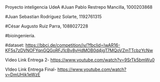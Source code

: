 Proyecto inteligencia UdeA
#Juan Pablo Restrepo Mancilla, 1000203868

#Juan Sebastian Rodríguez Solarte, 1192761315

#César Augusto Ruiz Parra, 1088027228

#bioingeniería.

#dataset: https://bbci.de/competition/iv/?fbclid=IwAR16-KF5s7zDVNOFYqnGQGoRFJ1cBv8yHdMOB0d4jgT7MQoVZmTTcbzYcNw

Video Link Entrega 2- https://www.youtube.com/watch?v=9SrTk5bmWu0

VIdeo Link Entrega Final- https://www.youtube.com/watch?v=DmUHik1eWzE
